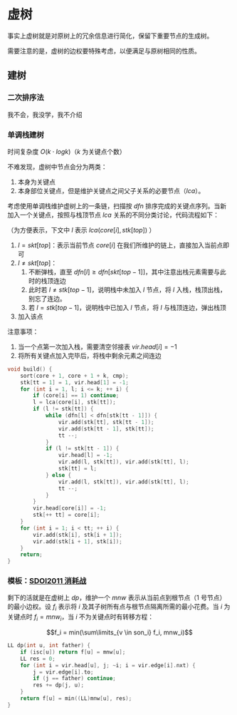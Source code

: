 # 虚树

事实上虚树就是对原树上的冗余信息进行简化，保留下重要节点的生成树。

需要注意的是，虚树的边权要特殊考虑，以便满足与原树相同的性质。

## 建树

### 二次排序法

我不会，我没学，我不介绍

### 单调栈建树

时间复杂度 $O(k \cdot logk)$（$k$ 为关键点个数）

不难发现，虚树中节点会分为两类：

1. 本身为关键点
2. 本身部位关键点，但是维护关键点之间父子关系的必要节点（$lca$）。

考虑使用单调栈维护虚树上的一条链，扫描按 $dfn$ 排序完成的关键点序列。当新加入一个关键点，按照与栈顶节点 $lca$ 关系的不同分类讨论，代码流程如下：

（为方便表示，下文中 $l$ 表示 $lca(core[i], stk[top])$ ）

1. $l = skt[top]$：表示当前节点 $core[i]$ 在我们所维护的链上，直接加入当前点即可
2. $l \ne skt[top]$：
   1. 不断弹栈，直至 $dfn[l] \geqslant dfn[skt[top - 1]]$，其中注意出栈元素需要与此时的栈顶连边
   2. 此时若 $l \ne stk[top - 1]$，说明栈中未加入 $l$ 节点，将 $l$ 入栈，栈顶出栈，别忘了连边。
   3. 若 $l = stk[top - 1]$，说明栈中已加入 $l$ 节点，将 $l$ 与栈顶连边，弹出栈顶
3. 加入该点

注意事项：
1. 当一个点第一次加入栈，需要清空邻接表 $vir.head[i] = -1$
2. 将所有关键点加入完毕后，将栈中剩余元素之间连边

```cpp
void build() {
	sort(core + 1, core + 1 + k, cmp);
	stk[tt = 1] = 1, vir.head[1] = -1;
	for (int i = 1, l; i <= k; ++ i) {
		if (core[i] == 1) continue;
		l = lca(core[i], stk[tt]);
		if (l != stk[tt]) {
			while (dfn[l] < dfn[stk[tt - 1]]) {
				vir.add(stk[tt], stk[tt - 1]);
				vir.add(stk[tt - 1], stk[tt]);
				tt --;
			}
			if (l != stk[tt - 1]) {
				vir.head[l] = -1;
				vir.add(l, stk[tt]), vir.add(stk[tt], l);
				stk[tt] = l;
			} else {
				vir.add(l, stk[tt]), vir.add(stk[tt], l);
				tt --;
			}
		}
		vir.head[core[i]] = -1;
		stk[++ tt] = core[i];
	}
	for (int i = 1; i < tt; ++ i) {
		vir.add(stk[i], stk[i + 1]);
		vir.add(stk[i + 1], stk[i]);
	}
	return;
}
```

### 模板：[SDOI2011 消耗战](https://www.luogu.com.cn/problem/P2495)

剩下的活就是在虚树上 $dp$，维护一个 $mnw$ 表示从当前点到根节点（$1$ 号节点）的最小边权。设 $f_i$ 表示将 $i$ 及其子树所有点与根节点隔离所需的最小花费。当 $i$ 为关键点时 $f_i = mnw_i$，当 $i$ 不为关键点时有转移方程：

$$f_i = min(\sum\limits_{v \in son_i} f_i, mnw_i)$$

```cpp
LL dp(int u, int father) {
	if (isc[u]) return f[u] = mnw[u];
	LL res = 0;
	for (int i = vir.head[u], j; ~i; i = vir.edge[i].nxt) {
		j = vir.edge[i].to;
		if (j == father) continue;
		res += dp(j, u);
	}
	return f[u] = min((LL)mnw[u], res);
}
```